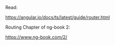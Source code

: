 Read:

https://angular.io/docs/ts/latest/guide/router.html

Routing Chapter of ng-book 2:

https://www.ng-book.com/2/

